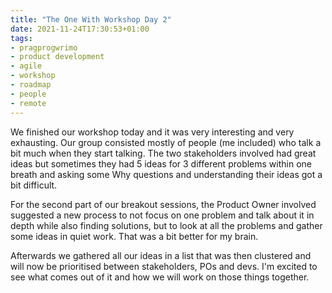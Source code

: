 ```yaml
---
title: "The One With Workshop Day 2"
date: 2021-11-24T17:30:53+01:00
tags:
- pragprogwrimo
- product development
- agile
- workshop
- roadmap
- people
- remote
---
```


We finished our workshop today and it was very interesting and very exhausting. Our group consisted mostly of people (me included) who talk a bit much when they start talking. The two stakeholders involved had great ideas but sometimes they had 5 ideas for 3 different problems within one breath and asking some Why questions and understanding their ideas got a bit difficult.

For the second part of our breakout sessions, the Product Owner involved suggested a new process to not focus on one problem and talk about it in depth while also finding solutions, but to look at all the problems and gather some ideas in quiet work. That was a bit better for my brain.

Afterwards we gathered all our ideas in a list that was then clustered and will now be prioritised between stakeholders, POs and devs. I'm excited to see what comes out of it and how we will work on those things together.
